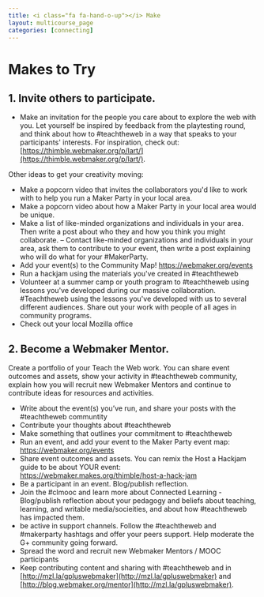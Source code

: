 ```yaml
---
title: <i class="fa fa-hand-o-up"></i> Make
layout: multicourse_page
categories: [connecting]
---
```



# Makes to Try

## 1. Invite others to participate.

- Make an invitation for the people you care about to explore the web with you. Let yourself be inspired by feedback from the playtesting round, and think about how to #teachtheweb in a way that speaks to your participants' interests. For inspiration, check out: [https://thimble.webmaker.org/p/lart/](https://thimble.webmaker.org/p/lart/).

Other ideas to get your creativity moving:

- Make a popcorn video that invites the collaborators you'd like to work with to help you run a Maker Party in your local area.
- Make a popcorn video about how a Maker Party in your local area would be unique.
- Make a list of like-minded organizations and individuals in your area. Then write a post about who they and how you think you might collaborate.
– Contact like-minded organizations and individuals in your area, ask them to contribute to your event, then write a post explaining who will do what for your #MakerParty.
- Add your event(s) to the Community Map! https://webmaker.org/events
- Run a hackjam using the materials you've created in #teachtheweb
- Volunteer at a summer camp or youth program to #teachtheweb using lessons you've developed during our massive collaboration. #Teachtheweb using the lessons you've developed with us to several different audiences. Share out your work with people of all ages in community programs.
- Check out your local Mozilla office

## 2. Become a Webmaker Mentor. 
Create a portfolio of your Teach the Web work. You can share event outcomes and assets, show your activity in #teachtheweb community, explain how you will recruit new Webmaker Mentors and continue to contribute ideas for resources and activities. 

- Write about the event(s) you’ve run, and share your posts with the #teachtheweb communtity
- Contribute your thoughts about #teachtheweb
- Make something that outlines your commitment to #teachtheweb
- Run an event, and add your event to the Maker Party event map: https://webmaker.org/events
- Share event outcomes and assets. You can remix the Host a Hackjam guide to be about YOUR event: https://webmaker.makes.org/thimble/host-a-hack-jam
- Be a participant in an event. Blog/publish reflection.
- Join the #clmooc and learn more about Connected Learning
-Blog/publish reflection about your pedagogy and beliefs about teaching, learning, and writable media/socieities, and about how #teachtheweb has impacted them.
- be active in support channels. Follow the #teachtheweb and #makerparty hashtags and offer your peers support. Help moderate the G+ community going forward.
- Spread the word and recruit new Webmaker Mentors / MOOC participants
- Keep contributing content and sharing with #teachtheweb and in [http://mzl.la/gpluswebmaker](http://mzl.la/gpluswebmaker) and [http://blog.webmaker.org/mentor](http://mzl.la/gpluswebmaker).


